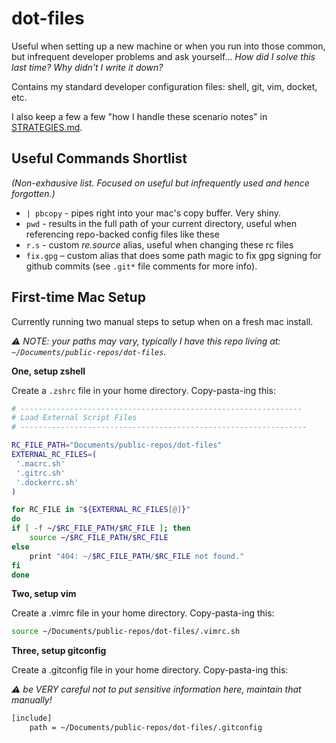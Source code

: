 # dot-files
Useful when setting up a new machine or when you run into those common, but infrequent developer problems and ask yourself... _How did I solve this last time? Why didn't I write it down?_

Contains my standard developer configuration files: shell, git, vim, docket, etc.

I also keep a few a few "how I handle these scenario notes" in [STRATEGIES.md](./STRATEGIES.md).

## Useful Commands Shortlist
_(Non-exhausive list. Focused on useful but infrequently used and hence forgotten.)_

* `| pbcopy` - pipes right into your mac's copy buffer. Very shiny.
* `pwd` - results in the full path of your current directory, useful when referencing repo-backed config files like these
* `r.s` - custom _re.source_ alias, useful when changing these rc files
* `fix.gpg` – custom alias that does some path magic to fix gpg signing for github commits (see `.git*` file comments for more info).

## First-time Mac Setup
Currently running two manual steps to setup when on a fresh mac install.

_:warning: NOTE: your paths may vary, typically I have this repo living at: `~/Documents/public-repos/dot-files`._

**One, setup zshell**

Create a `.zshrc` file in your home directory. Copy-pasta-ing this:

```sh
# ---------------------------------------------------------------
# Load External Script Files
# ----------------------------------------------------------------

RC_FILE_PATH="Documents/public-repos/dot-files"
EXTERNAL_RC_FILES=(
 '.macrc.sh'
 '.gitrc.sh'
 '.dockerrc.sh'
)

for RC_FILE in "${EXTERNAL_RC_FILES[@]}"
do
if [ -f ~/$RC_FILE_PATH/$RC_FILE ]; then
    source ~/$RC_FILE_PATH/$RC_FILE
else
    print "404: ~/$RC_FILE_PATH/$RC_FILE not found."
fi
done
```

**Two, setup vim**

Create a .vimrc file in your home directory. Copy-pasta-ing this:

```sh
source ~/Documents/public-repos/dot-files/.vimrc.sh
```

**Three, setup gitconfig**

Create a .gitconfig file in your home directory. Copy-pasta-ing this:

_:warning: be VERY careful not to put sensitive information here, maintain that manually!_

```sh
[include]
    path = ~/Documents/public-repos/dot-files/.gitconfig
```